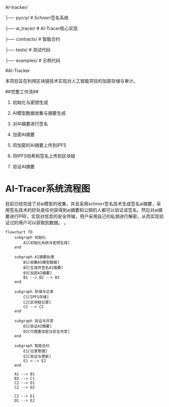 

AI-tracker/


├── pycry/          # Schnorr签名系统


├── ai_tracer/      # AI-Tracer核心实现


├── contracts/      # 智能合约


├── tests/          # 测试代码


├── examples/       # 示例代码

#AI-Tracker


本项目旨在利用区块链技术实现对人工智能项目的加密存储与审计。


##完整工作流##

1. 初始化与密钥生成


2. AI模型数据收集与摘要生成


3. 对AI摘要进行签名


4. 加密AI摘要


5. 将加密的AI摘要上传到IPFS


6. 将IPFS哈希和签名上传到区块链


7. 验证AI摘要


# AI-Tracer系统流程图

目前已经完成了对ai模型的收集，并且采用schnorr签名技术生成签名ai摘要，采用签名技术的好处是任何获得到ai摘要和公钥的人都可以验证该签名，然后对ai摘要进行PRE，实现对信息的安全传输，用户采用自己的私钥进行解密，从而实现验证过的用户可以获取到数据。
。

```mermaid
flowchart TD
    subgraph 初始化
        A1[初始化系统与密钥生成]
    end

    subgraph AI摘要处理
        B1[收集AI模型数据]
        B2[生成并签名AI摘要]
        B3[加密AI摘要]
        B1 --> B2 --> B3
    end

    subgraph 存储与记录
        C1[IPFS存储]
        C2[区块链记录]
        C1 --> C2
    end

    subgraph 验证与共享
        D1[验证AI摘要]
        D2[代理重加密与安全共享]
    end

    subgraph 智能合约
        E1[记录管理]
        E2[验证与更新]
        E1 <--> E2
    end
    
    A1 --> B1
    B3 --> C1
    C2 --> D1
    C2 --> D2
    
    C2 --> E1
    D1 --> E2

